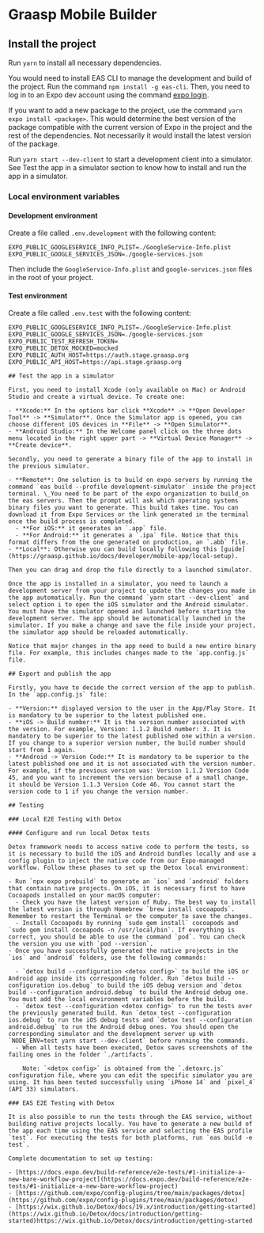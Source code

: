 # Graasp Mobile Builder

## Install the project

Run `yarn` to install all necessary dependencies.

You would need to install EAS CLI to manage the development and build of the project. Run the command `npm install -g eas-cli`. Then, you need to log in to an Expo dev account using the command [expo login](https://docs.expo.dev/more/expo-cli).

If you want to add a new package to the project, use the command `yarn expo install <package>`. This would determine the best version of the package compatible with the current version of Expo in the project and the rest of the dependencies. Not necessarily it would install the latest version of the package.

Run `yarn start --dev-client` to start a development client into a simulator. See Test the app in a simulator section to know how to install and run the app in a simulator.

### Local environment variables

#### Development environment
Create a file called `.env.development` with the following content:

```
EXPO_PUBLIC_GOOGLESERVICE_INFO_PLIST=./GoogleService-Info.plist
EXPO_PUBLIC_GOOGLE_SERVICES_JSON=./google-services.json
```

Then include the `GoogleService-Info.plist` and `google-services.json` files in the root of your project.

#### Test environment
Create a file called `.env.test` with the following content:

```
EXPO_PUBLIC_GOOGLESERVICE_INFO_PLIST=./GoogleService-Info.plist
EXPO_PUBLIC_GOOGLE_SERVICES_JSON=./google-services.json
EXPO_PUBLIC_TEST_REFRESH_TOKEN=
EXPO_PUBLIC_DETOX_MOCKED=mocked
EXPO_PUBLIC_AUTH_HOST=https://auth.stage.graasp.org
EXPO_PUBLIC_API_HOST=https://api.stage.graasp.org

## Test the app in a simulator

First, you need to install Xcode (only available on Mac) or Android Studio and create a virtual device. To create one:

- **Xcode:** In the options bar click **Xcode** -> **Open Developer Tool** -> **Simulator**. Once the Simulator app is opened, you can choose different iOS devices in **File** -> **Open Simulator**.
- **Android Studio:** In the Welcome panel click on the three dots menu located in the right upper part -> **Virtual Device Manager** -> **Create device**.

Secondly, you need to generate a binary file of the app to install in the previous simulator.

- **Remote**: One solution is to build on expo servers by running the command `eas build --profile development-simulator` inside the project terminal. \_You need to be part of the expo organization to build_on the eas servers. Then the prompt will ask which operating systems binary files you want to generate. This build takes time. You can download it from Expo Services or the link generated in the terminal once the build process is completed.
  - **For iOS:** it generates an `.app` file.
  - **For Android:** it generates a `.ipa` file. Notice that this format differs from the one generated on production, an `.abb` file.
- **Local**: Otherwise you can build locally following this [guide](https://graasp.github.io/docs/developer/mobile-app/local-setup).

Then you can drag and drop the file directly to a launched simulator.

Once the app is installed in a simulator, you need to launch a development server from your project to update the changes you made in the app automatically. Run the command `yarn start --dev-client` and select option i to open the iOS simulator and the Android simulator. You must have the simulator opened and launched before starting the development server. The app should be automatically launched in the simulator. If you make a change and save the file inside your project, the simulator app should be reloaded automatically.

Notice that major changes in the app need to build a new entire binary file. For example, this includes changes made to the `app.config.js` file.

## Export and publish the app

Firstly, you have to decide the correct version of the app to publish. In the `app.config.js` file:

- **Version:** displayed version to the user in the App/Play Store. It is mandatory to be superior to the latest published one.
- **iOS -> Build number:** It is the version number associated with the version. For example, Version: 1.1.2 Build number: 3. It is mandatory to be superior to the latest published one within a version. If you change to a superior version number, the build number should start from 1 again.
- **Android -> Version Code:** It is mandatory to be superior to the latest published one and it is not associated with the version number. For example, if the previous version was: Version 1.1.2 Version Code 45, and you want to increment the version because of a small change, it should be Version 1.1.3 Version Code 46. You cannot start the version code to 1 if you change the version number.

## Testing

### Local E2E Testing with Detox

#### Configure and run local Detox tests

Detox framework needs to access native code to perform the tests, so it is necessary to build the iOS and Android bundles locally and use a config plugin to inject the native code from our Expo-managed workflow. Follow these phases to set up the Detox local environment:

- Run `npx expo prebuild` to generate an `ios` and `android` folders that contain native projects. On iOS, it is necessary first to have Cocoapods installed on your macOS computer:
  - Check you have the latest version of Ruby. The best way to install the latest version is through Homebrew `brew install cocoapods`. Remember to restart the Terminal or the computer to save the changes.
  - Install Cocoapods by running `sudo gem install` cocoapods and `sudo gem install cocoapods -n /usr/local/bin`. If everything is correct, you should be able to use the command `pod`. You can check the version you use with `pod --version`.
- Once you have successfully generated the native projects in the `ios` and `android` folders, use the following commands:

  - `detox build --configuration <detox config>` to build the iOS or Android app inside its corresponding folder. Run `detox build --configuration ios.debug` to build the iOS debug version and `detox build --configuration android.debug` to build the Android debug one. You must add the local environment variables before the build.
  - `detox test --configuration <detox config>` to run the tests over the previously generated build. Run `detox test --configuration ios.debug` to run the iOS debug tests and `detox test --configuration android.debug` to run the Android debug ones. You should open the corresponding simulator and the development server up with `NODE_ENV=test yarn start --dev-client` before running the commands.
  - When all tests have been executed, Detox saves screenshots of the failing ones in the folder `./artifacts`.

    Note: `<detox config>` is obtained from the `.detoxrc.js` configuration file, where you can edit the specific simulator you are using. It has been tested successfully using `iPhone 14` and `pixel_4` (API 33) simulators.

### EAS E2E Testing with Detox

It is also possible to run the tests through the EAS service, without building native projects locally. You have to generate a new build of the app each time using the EAS service and selecting the EAS profile `test`. For executing the tests for both platforms, run `eas build -e test`.

Complete documentation to set up testing:

- [https://docs.expo.dev/build-reference/e2e-tests/#1-initialize-a-new-bare-workflow-project](https://docs.expo.dev/build-reference/e2e-tests/#1-initialize-a-new-bare-workflow-project)
- [https://github.com/expo/config-plugins/tree/main/packages/detox](https://github.com/expo/config-plugins/tree/main/packages/detox)
- [https://wix.github.io/Detox/docs/19.x/introduction/getting-started](https://wix.github.io/Detox/docs/introduction/getting-started)https://wix.github.io/Detox/docs/introduction/getting-started
